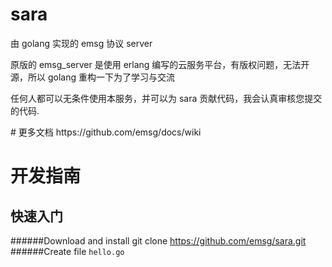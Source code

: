 # sara
<p>由 golang 实现的 emsg 协议 server</p>
<p>原版的 emsg_server 是使用 erlang 编写的云服务平台，有版权问题，无法开源，所以 golang 重构一下为了学习与交流<p> 
<p>任何人都可以无条件使用本服务，并可以为 sara 贡献代码，我会认真审核您提交的代码.</p>
# 更多文档
https://github.com/emsg/docs/wiki

# 开发指南 

## 快速入门
######Download and install
git clone https://github.com/emsg/sara.git
######Create file `hello.go`
```go
```
